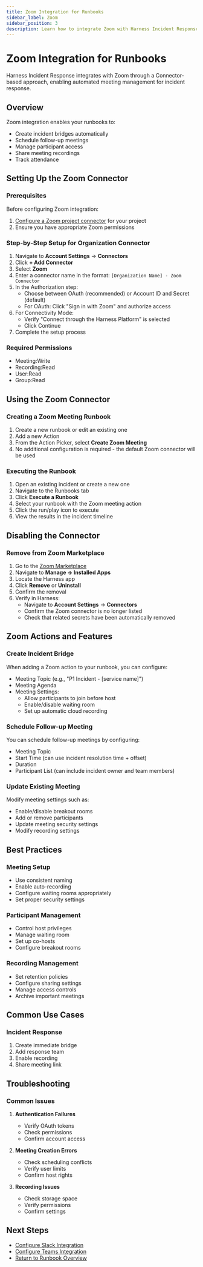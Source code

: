 ```yaml
---
title: Zoom Integration for Runbooks
sidebar_label: Zoom
sidebar_position: 3
description: Learn how to integrate Zoom with Harness Incident Response Runbooks using the Connector-based approach for automated incident bridges and team collaboration.
---
```


# Zoom Integration for Runbooks

Harness Incident Response integrates with Zoom through a Connector-based approach, enabling automated meeting management for incident response.

## Overview

Zoom integration enables your runbooks to:
- Create incident bridges automatically
- Schedule follow-up meetings
- Manage participant access
- Share meeting recordings
- Track attendance

## Setting Up the Zoom Connector

### Prerequisites
Before configuring Zoom integration:
1. [Configure a Zoom project connector](../configure-project-connectors.md#zoom-connector) for your project
2. Ensure you have appropriate Zoom permissions

### Step-by-Step Setup for Organization Connector

1. Navigate to **Account Settings** → **Connectors**
2. Click **+ Add Connector**
3. Select **Zoom**
4. Enter a connector name in the format: `[Organization Name] - Zoom Connector`
5. In the Authorization step:
   - Choose between OAuth (recommended) or Account ID and Secret (default)
   - For OAuth: Click "Sign in with Zoom" and authorize access
6. For Connectivity Mode:
   - Verify "Connect through the Harness Platform" is selected
   - Click Continue
7. Complete the setup process

### Required Permissions
- Meeting:Write
- Recording:Read
- User:Read
- Group:Read

## Using the Zoom Connector

### Creating a Zoom Meeting Runbook
1. Create a new runbook or edit an existing one
2. Add a new Action
3. From the Action Picker, select **Create Zoom Meeting**
4. No additional configuration is required - the default Zoom connector will be used

### Executing the Runbook
1. Open an existing incident or create a new one
2. Navigate to the Runbooks tab
3. Click **Execute a Runbook**
4. Select your runbook with the Zoom meeting action
5. Click the run/play icon to execute
6. View the results in the incident timeline

## Disabling the Connector

### Remove from Zoom Marketplace
1. Go to the [Zoom Marketplace](https://marketplace.zoom.us)
2. Navigate to **Manage → Installed Apps**
3. Locate the Harness app
4. Click **Remove** or **Uninstall**
5. Confirm the removal
6. Verify in Harness:
   - Navigate to **Account Settings** → **Connectors**
   - Confirm the Zoom connector is no longer listed
   - Check that related secrets have been automatically removed

## Zoom Actions and Features

### Create Incident Bridge
When adding a Zoom action to your runbook, you can configure:
- Meeting Topic (e.g., "P1 Incident - [service name]")
- Meeting Agenda
- Meeting Settings:
  - Allow participants to join before host
  - Enable/disable waiting room
  - Set up automatic cloud recording

### Schedule Follow-up Meeting
You can schedule follow-up meetings by configuring:
- Meeting Topic
- Start Time (can use incident resolution time + offset)
- Duration
- Participant List (can include incident owner and team members)

### Update Existing Meeting
Modify meeting settings such as:
- Enable/disable breakout rooms
- Add or remove participants
- Update meeting security settings
- Modify recording settings

## Best Practices

### Meeting Setup
- Use consistent naming
- Enable auto-recording
- Configure waiting rooms appropriately
- Set proper security settings

### Participant Management
- Control host privileges
- Manage waiting room
- Set up co-hosts
- Configure breakout rooms

### Recording Management
- Set retention policies
- Configure sharing settings
- Manage access controls
- Archive important meetings

## Common Use Cases

### Incident Response
1. Create immediate bridge
2. Add response team
3. Enable recording
4. Share meeting link

## Troubleshooting

### Common Issues
1. **Authentication Failures**
   - Verify OAuth tokens
   - Check permissions
   - Confirm account access

2. **Meeting Creation Errors**
   - Check scheduling conflicts
   - Verify user limits
   - Confirm host rights

3. **Recording Issues**
   - Check storage space
   - Verify permissions
   - Confirm settings

## Next Steps

- [Configure Slack Integration](./slack.md)
- [Configure Teams Integration](./teams.md)
- [Return to Runbook Overview](../runbooks.md)
